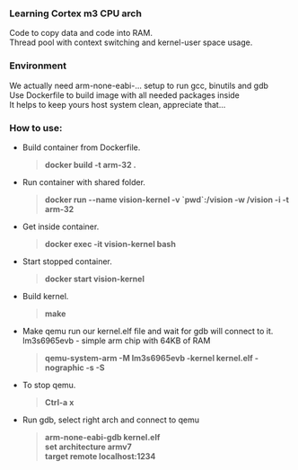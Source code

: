 ### Learning Cortex m3 CPU arch
Code to copy data and code into RAM.<br>
Thread pool with context switching and kernel-user space usage.
### Environment
We actually need arm-none-eabi-... setup to run gcc, binutils and gdb<br>
Use Dockerfile to build image with all needed packages inside<br>
It helps to keep yours host system clean, appreciate that...
### How to use:
- Build container from Dockerfile.
    > **docker build -t arm-32 .**
- Run container with shared folder.
    > **docker run --name vision-kernel -v \`pwd\`:/vision -w /vision -i -t arm-32**
- Get inside container.
    > **docker exec -it vision-kernel bash**
- Start stopped container.
    > **docker start vision-kernel**
- Build kernel.
    > **make**
- Make qemu run our kernel.elf file and wait for gdb will connect to it.<br>lm3s6965evb - simple arm chip with 64KB of RAM
    > **qemu-system-arm -M lm3s6965evb -kernel kernel.elf -nographic -s -S**
- To stop qemu.
    > **Ctrl-a x**
- Run gdb, select right arch and connect to qemu
    > **arm-none-eabi-gdb kernel.elf**  
    > **set architecture armv7**  
    > **target remote localhost:1234**
